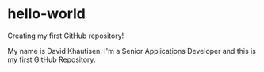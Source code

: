 # hello-world
Creating my first GitHub repository!

My name is David Khautisen.  I'm a Senior Applications Developer and this is my first GitHub Repository.
